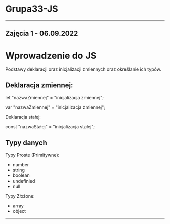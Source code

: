 # Grupa33-JS
-------------------------------------------------------------------------------------------------------
Zajęcia 1 - 06.09.2022
-----------------------
Wprowadzenie do JS
==================
Podstawy deklaracji oraz inicjalizacji zmiennych oraz określanie ich typów.

Deklaracja zmiennej:
---
let "nazwaZmiennej" = "inicjalizacja zmiennej";

var "nazwaZmiennej" = "inicjalizacja zmiennej";

Deklaracja stałej:

const "nazwaStałej" = "inicjalizacja stałej";

Typy danych
----
Typy Proste (Primitywne):
- number
- string
- boolean
- undefinied
- null

Typy Złożone:

- array
- object
-------------------------------------------------------------------------------------------------------------------------------------------------------------------------
